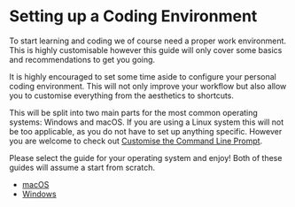 # Setting up a Coding Environment

To start learning and coding we of course need a proper work environment. This is highly customisable however this guide will only cover some basics and recommendations to get you going.

It is highly encouraged to set some time aside to configure your personal coding environment. This will not only improve your workflow but also allow you to customise everything from the aesthetics to shortcuts.

This will be split into two main parts for the most common operating systems: Windows and macOS. If you are using a Linux system this will not be too applicable, as you do not have to set up anything specific. However you are welcome to check out [Customise the Command Line Prompt](./windows.md#customise-the-command-line-prompt).

Please select the guide for your operating system and enjoy! Both of these guides will assume a start from scratch.

- [macOS](./macos.md)
- [Windows](./windows.md)
